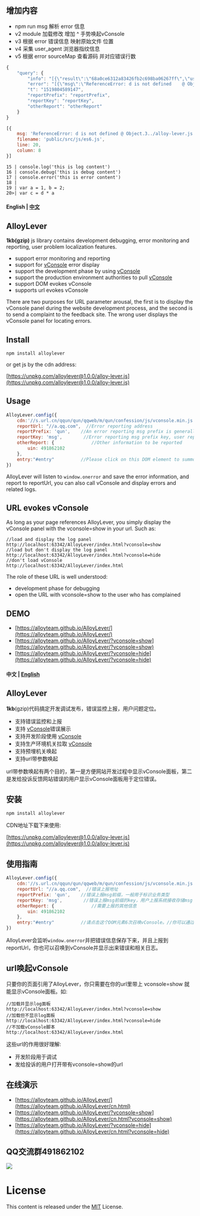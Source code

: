﻿## 增加内容
* npm run msg 解析 error 信息
* v2 module 加载修改 增加 ^ 手势唤起vConsole
* v3 根据 error 错误信息 映射原始文件 位置
* v4 采集 user_agent 浏览器指纹信息
* v5 根据 error sourceMap 查看源码 并对应错误行数
```js
{
    "query": {
        "info": "[{\"result\":\"68a0ce6312a83426fb2c698ba06267ff\",\"user_agent\":{\"key\":\"user_agent\",\"value\":\"Mozilla/5.0 (iPhone; CPU iPhone OS 9_1 like Mac OS X) AppleWebKit/601.1.46 (KHTML, like Gecko) Version/9.0 Mobile/13B143 Safari/601.1\"}}]",
        "error": "[{\"msg\":\"ReferenceError: d is not defined    @ Object.3../alloy-lever.js (http://127.0.0.1/AlloyLever/public/dist/js/build.js:321:9)    @ s (http://127.0.0.1/AlloyLever/public/dist/js/build.js:1:265)    @ e (http://127.0.0.1/AlloyLever/public/dist/js/build.js:1:436)    @ http://127.0.0.1/AlloyLever/public/dist/js/build.js:1:465\",\"filename\":\"http://127.0.0.1/AlloyLever/public/dist/js/build.js\",\"line\":321,\"column\":9}]",
        "t": "1519804589147",
        "reportPrefix": "reportPrefix",
        "reportKey": "reportKey",
        "otherReport": "otherReport"
    }
}
```
```js
[{
    msg: 'ReferenceError: d is not defined @ Object.3../alloy-lever.js (http://127.0.0.1/AlloyLever/public/dist/js/build.js:321:9) @ s (http://127.0.0.1/AlloyLever/public/dist/js/build.js:1:265) @ e (http://127.0.0.1/AlloyLever/public/dist/js/build.js:1:436) @ http://127.0.0.1/AlloyLever/public/dist/js/build.js:1:465',
    filename: 'public/src/js/es6.js',
    line: 20,
    column: 8
}]
```
```
15 | console.log('this is log content')
16 | console.debug('this is debug content')
17 | console.error('this is error content')
18 |
19 | var a = 1, b = 2;
20>| var c = d * a
```

#### English | [﻿中文](https://github.com/AlloyTeam/AlloyLever#中文--english)

## AlloyLever

**1kb(gzip)** js library contains development debugging, error monitoring and reporting, user problem localization features.

* support error monitoring and reporting
* support for [vConsole](https://github.com/WechatFE/vConsole) error display
* support the development phase by using [vConsole](https://github.com/WechatFE/vConsole)
* support the production environment authorities to pull [vConsole](https://github.com/WechatFE/vConsole)
* support DOM evokes vConsole
* supports url evokes vConsole

There are two purposes for URL parameter arousal, the first is to display the vConsole panel during the website development process, and the second is to send a complaint to the feedback site. The wrong user displays the vConsole panel for locating errors.

## Install

```
npm install alloylever
```

or get js by the cdn address:

[https://unpkg.com/alloylever@1.0.0/alloy-lever.js](https://unpkg.com/alloylever@1.0.0/alloy-lever.js)

## Usage

```js
AlloyLever.config({
    cdn:'//s.url.cn/qqun/qun/qqweb/m/qun/confession/js/vconsole.min.js',  //vconsole CDN address
    reportUrl: "//a.qq.com",  //Error reporting address
    reportPrefix: 'qun',    //An error reporting msg prefix is generally used to differentiate business types
    reportKey: 'msg',        //Error reporting msg prefix key, user reporting system receives storage msg
    otherReport: {              //Other information to be reported
        uin: 491862102
    },
    entry:"#entry"          //Please click on this DOM element to summon vConsole 6 times. You can use AlloyLever.entry('#entry2') add more entry
})
```

AlloyLever will listen to `window.onerror` and save the error information, and report to reportUrl, you can also call vConsole and display errors and related logs.

## URL evokes vConsole

As long as your page references AlloyLever, you simply display the vConsole panel with the vconsole=show in your url. Such as:

```
//load and display the log panel
http://localhost:63342/AlloyLever/index.html?vconsole=show
//load but don't display the log panel
http://localhost:63342/AlloyLever/index.html?vconsole=hide
//don't load vConsole
http://localhost:63342/AlloyLever/index.html
```

The role of these URL is well understood:

* development phase for debugging
* open the URL with vconsole=show to the user who has complained

## DEMO

* [https://alloyteam.github.io/AlloyLever/](https://alloyteam.github.io/AlloyLever/)
* [https://alloyteam.github.io/AlloyLever/?vconsole=show](https://alloyteam.github.io/AlloyLever/?vconsole=show)
* [https://alloyteam.github.io/AlloyLever/?vconsole=hide](https://alloyteam.github.io/AlloyLever/?vconsole=hide)

#### 中文 | [English](https://github.com/AlloyTeam/AlloyLever#english--中文)

## AlloyLever

**1kb**(gzip)代码搞定开发调试发布，错误监控上报，用户问题定位。

* 支持错误监控和上报
* 支持 [vConsole](https://github.com/WechatFE/vConsole)错误展示
* 支持开发阶段使用 [vConsole](https://github.com/WechatFE/vConsole)
* 支持生产环境机关拉取 [vConsole](https://github.com/WechatFE/vConsole)
* 支持预埋机关唤起
* 支持url带参数唤起

url带参数唤起有两个目的，第一是方便网站开发过程中显示vConsole面板，第二是发给投诉反馈网站错误的用户显示vConsole面板用于定位错误。

## 安装

```
npm install alloylever
```

CDN地址下载下来使用:

[https://unpkg.com/alloylever@1.0.0/alloy-lever.js](https://unpkg.com/alloylever@1.0.0/alloy-lever.js)

## 使用指南

```js
AlloyLever.config({
    cdn:'//s.url.cn/qqun/qun/qqweb/m/qun/confession/js/vconsole.min.js',  //vconsole的CDN地址
    reportUrl: "//a.qq.com",  //错误上报地址
    reportPrefix: 'qun',    //错误上报msg前缀，一般用于标识业务类型
    reportKey: 'msg',        //错误上报msg前缀的key，用户上报系统接收存储msg
    otherReport: {              //需要上报的其他信息
        uin: 491862102
    },
    entry:"#entry"          //请点击这个DOM元素6次召唤vConsole。//你可以通过AlloyLever.entry('#entry2')设置多个机关入口召唤神龙
})
```

AlloyLever会监听`window.onerror`并把错误信息保存下来，并且上报到reportUrl，你也可以召唤到vConsole并显示出来错误和相关日志。

## url唤起vConsole

只要你的页面引用了AlloyLever，你只需要在你的url里带上 vconsole=show 就能显示vConsole面板。如:

```
//加载并显示log面板
http://localhost:63342/AlloyLever/index.html?vconsole=show
//加载但不显示log面板
http://localhost:63342/AlloyLever/index.html?vconsole=hide
//不加载vConsole脚本
http://localhost:63342/AlloyLever/index.html
```

这些url的作用很好理解:

* 开发阶段用于调试
* 发给投诉的用户打开带有vconsole=show的url

## 在线演示

* [https://alloyteam.github.io/AlloyLever/](https://alloyteam.github.io/AlloyLever/cn.html)
* [https://alloyteam.github.io/AlloyLever/?vconsole=show](https://alloyteam.github.io/AlloyLever/cn.html?vconsole=show)
* [https://alloyteam.github.io/AlloyLever/?vconsole=hide](https://alloyteam.github.io/AlloyLever/cn.html?vconsole=hide)

## QQ交流群491862102

![](http://images2015.cnblogs.com/blog/105416/201706/105416-20170608111929012-1329379940.png)

# License
This content is released under the [MIT](http://opensource.org/licenses/MIT) License.
